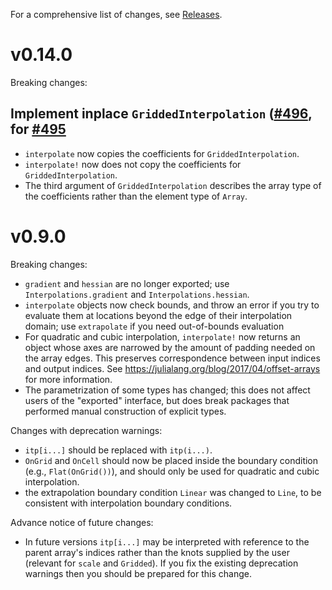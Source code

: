 For a comprehensive list of changes, see [Releases](https://github.com/JuliaMath/Interpolations.jl/releases).

# v0.14.0

Breaking changes:

## Implement inplace `GriddedInterpolation` ([#496](https://github.com/JuliaMath/Interpolations.jl/pull/496), for [#495](https://github.com/JuliaMath/Interpolations.jl/issues/495)
- `interpolate` now copies the coefficients for `GriddedInterpolation`.
- `interpolate!` now does not copy the coefficients for `GriddedInterpolation`.
- The third argument of `GriddedInterpolation` describes the array type of the coefficients rather than the element type of `Array`.

# v0.9.0

Breaking changes:

- `gradient` and `hessian` are no longer exported; use `Interpolations.gradient` and
  `Interpolations.hessian`.
- `interpolate` objects now check bounds, and throw an error if you try to evaluate them
  at locations beyond the edge of their interpolation domain; use `extrapolate` if you need out-of-bounds evaluation
- For quadratic and cubic interpolation, `interpolate!` now returns an object whose axes
  are narrowed by the amount of padding needed on the array edges. This preserves correspondence
  between input indices and output indices. See https://julialang.org/blog/2017/04/offset-arrays
  for more information.
- The parametrization of some types has changed; this does not affect users of the "exported"
  interface, but does break packages that performed manual construction of explicit types.

Changes with deprecation warnings:

- `itp[i...]` should be replaced with `itp(i...)`.
- `OnGrid` and `OnCell` should now be placed inside the boundary condition (e.g., `Flat(OnGrid())`),
  and should only be used for quadratic and cubic interpolation.
- the extrapolation boundary condition `Linear` was changed to `Line`, to be consistent
  with interpolation boundary conditions.

Advance notice of future changes:

- In future versions `itp[i...]` may be interpreted with reference to the parent array's
  indices rather than the knots supplied by the user (relevant for `scale` and `Gridded`).
  If you fix the existing deprecation warnings then you should be prepared for this change.
